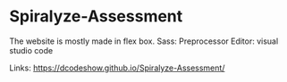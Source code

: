 # Spiralyze-Assessment
The website is mostly made in flex box.
Sass: Preprocessor
Editor: visual studio code

Links:
https://dcodeshow.github.io/Spiralyze-Assessment/




